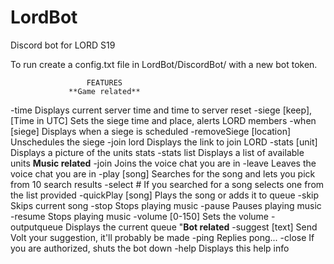 # LordBot
Discord bot for LORD S19

To run create a config.txt file in LordBot/DiscordBot/ with a new bot token.

                     FEATURES 
                 **Game related**
-time   Displays current server time and time to server reset
-siege [keep],[Time in UTC]  Sets the siege time and place, alerts LORD members
-when [siege]   Displays when a siege is scheduled
-removeSiege [location]    Unschedules the siege
-join lord    Displays the link to join LORD
-stats [unit]     Displays a picture of the units stats
-stats list    Displays a list of available units
                 **Music related**
-join    Joins the voice chat you are in
-leave    Leaves the voice chat you are in
-play [song]     Searches for the song and lets you pick from 10 search results
-select #    If you searched for a song selects one from the list provided
-quickPlay [song]    Plays the song or adds it to queue
-skip    Skips current song
-stop    Stops playing music
-pause    Pauses playing music
-resume    Stops playing music
-volume [0-150]    Sets the volume
-outputqueue    Displays the current queue
                 "**Bot related**
-suggest [text]   Send Volt your suggestion, it'll probably be made
-ping    Replies pong...
-close    If you are authorized, shuts the bot down
-help    Displays this help info